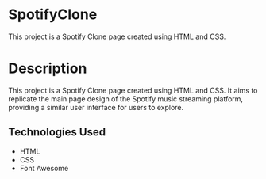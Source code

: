 # SpotifyClone
This project is a Spotify Clone page created using HTML and CSS.

# Description
This project is a Spotify Clone page created using HTML and CSS. It aims to replicate the main page design of the Spotify music streaming platform, providing a similar user interface for users to explore.

## Technologies Used
- HTML
- CSS
- Font Awesome
